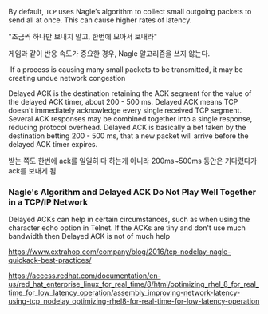 
By default, `TCP` uses Nagle’s algorithm to collect small outgoing packets to send all at once. This can cause higher rates of latency.

"조금씩 하나만 보내지 말고, 한번에 모아서 보내라"

게임과 같이 반응 속도가 중요한 경우, Nagle 알고리즘을 쓰지 않는다.

 If a process is causing many small packets to be transmitted, it may be creating undue network congestion





Delayed ACK is the destination retaining the ACK segment for the value of the delayed ACK timer, about 200 - 500 ms. Delayed ACK means TCP doesn't immediately acknowledge every single received TCP segment. Several ACK responses may be combined together into a single response, reducing protocol overhead. Delayed ACK is basically a bet taken by the destination betting 200 - 500 ms, that a new packet will arrive before the delayed ACK timer expires.

받는 쪽도 한번에 ack를 일일히 다 하는게 아니라 200ms~500ms 동안은 기다렸다가 ack를 보내게 됨


### Nagle's Algorithm and Delayed ACK Do Not Play Well Together in a TCP/IP Network

Delayed ACKs can help in certain circumstances, such as when using the character echo option in Telnet. If the ACKs are tiny and don't use much bandwidth then Delayed ACK is not of much help


https://www.extrahop.com/company/blog/2016/tcp-nodelay-nagle-quickack-best-practices/

https://access.redhat.com/documentation/en-us/red_hat_enterprise_linux_for_real_time/8/html/optimizing_rhel_8_for_real_time_for_low_latency_operation/assembly_improving-network-latency-using-tcp_nodelay_optimizing-rhel8-for-real-time-for-low-latency-operation